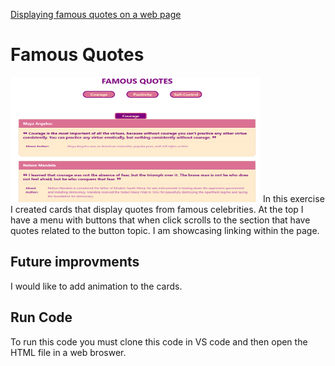 <a href="https://github.com/TennWilliams/Quotes"> Displaying famous quotes on a web page </a>
# Famous Quotes
<img src="Screenshot.png" width="400" height="200">
In this exercise I created cards that display quotes from famous celebrities.  At the top I have a menu with buttons that when click scrolls to the section that have quotes related to the button topic.  I am showcasing linking within the page.

## Future improvments 
I would like to add animation to the cards.

## Run Code
To run this code you must clone this code in VS code and then open the HTML file in a web broswer.
